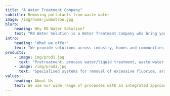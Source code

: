 ```yaml
---
title: "A Water Treatment Company"
subtitle: Removing pollutants from waste water
image: /img/home-jumbotron.jpg
blurb:
    heading: Why RO Water Solution?
    text: "RO Water Solution is a Water Treatment Company who bring you total environment solutions - water treatment, waste water treatment & recycle, zero liquid discharge. Specialists in water and environment management."
intro:
    heading: "What we offer"
    text: "We provide solutions across industry, homes and communities such as RO Water Treatment, Commercial Reverse Osmosis Water Treatment, Sewage Water Treatment, Water ATM, Mobile Water ATM, Waste Water Treatment, packaged Drinking Water and Water Treatment Equipments."
products:
    - image: img/prod1.jpg
      text: "Pretreatment, process water/liquid treatment, waste water treatment, water recycle and product recovery using various physico-chemical processes for settling, clarification and filtration."
    - image: /img/prod2.jpg
      text: "Specialised systems for removal of excessive fluoride, arsenic, iron and nitrates from water. These along with disinfection systems have been adapted to rural needs."
values:
    heading: About Us
    text: We use our wide range of processes with an integrated approach to deliver total solutions for every market - household, institutional, commercial, industrial and public water supplies, urban and rural areas.
---
```

